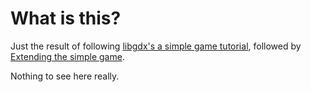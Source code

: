 What is this?
=============

Just the result of following [libgdx's a simple game tutorial](https://github.com/libgdx/libgdx/wiki/A-simple-game), followed by [Extending the simple game](https://github.com/libgdx/libgdx/wiki/Extending-the-simple-game).

Nothing to see here really.

